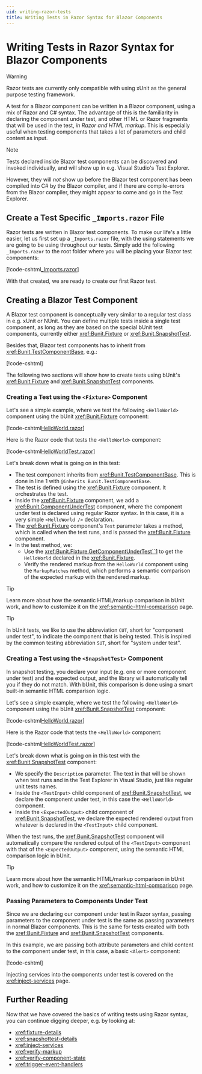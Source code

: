 ```yaml
---
uid: writing-razor-tests
title: Writing Tests in Razor Syntax for Blazor Components
---
```


# Writing Tests in Razor Syntax for Blazor Components

> [!WARNING]
> Razor tests are currently only compatible with using xUnit as the general purpose testing framework.

A test for a Blazor component can be written in a Blazor component, using a mix of Razor and C# syntax. The advantage of this is the familiarity in declaring the component under test, and other HTML or Razor fragments that will be used in the test, _in Razor and HTML markup_. This is especially useful when testing components that takes a lot of parameters and child content as input.

> [!NOTE]
> Tests declared inside Blazor test components can be discovered and invoked individually, and will show up in e.g. Visual Studio's Test Explorer. 
> 
> However, they will _not_ show up before the Blazor test component has been compiled into C# by the Blazor compiler, and if there are compile-errors from the Blazor compiler, they might appear to come and go in the Test Explorer.

## Create a Test Specific `_Imports.razor` File

Razor tests are written in Blazor test components. To make our life's a little easier, let us first set up a `_Imports.razor` file, with the using statements we are going to be using throughout our tests. Simply add the following `_Imports.razor` to the root folder where you will be placing your Blazor test components:

[!code-cshtml[_Imports.razor](../../../samples/tests/razor/_Imports.razor#L4-)]

With that created, we are ready to create our first Razor test.

## Creating a Blazor Test Component

A Blazor test component is conceptually very similar to a regular test class in e.g. xUnit or NUnit. You can define multiple tests inside a single test component, as long as they are based on the special bUnit test components, currently either <xref:Bunit.Fixture> or <xref:Bunit.SnapshotTest>. 

Besides that, Blazor test components has to inherit from  <xref:Bunit.TestComponentBase>, e.g.:

[!code-cshtml[](../../../samples/tests/razor/HelloWorldTest.razor#L1)]

The following two sections will show how to create tests using bUnit's <xref:Bunit.Fixture> and <xref:Bunit.SnapshotTest> components.

### Creating a Test using the `<Fixture>` Component

Let's see a simple example, where we test the following `<HelloWorld>` component using the bUnit <xref:Bunit.Fixture> component:

[!code-cshtml[HelloWorld.razor](../../../samples/components/HelloWorld.razor)]

Here is the Razor code that tests the `<HelloWorld>` component:

[!code-cshtml[HelloWorldTest.razor](../../../samples/tests/razor/HelloWorldTest.razor#L1-L19)]

Let's break down what is going on in this test:

- The test component inherits from <xref:Bunit.TestComponentBase>. This is done in line 1 with `@inherits Bunit.TestComponentBase`.
- The test is defined using the <xref:Bunit.Fixture> component. It orchestrates the test.
- Inside the <xref:Bunit.Fixture> component, we add a <xref:Bunit.ComponentUnderTest> component, where the component under test is declared using regular Razor syntax. In this case, it is a very simple `<HelloWorld />` declaration.
- The <xref:Bunit.Fixture> component's `Test` parameter takes a method, which is called when the test runs, and is passed the <xref:Bunit.Fixture> component.
- In the test method, we:
  - Use the <xref:Bunit.Fixture.GetComponentUnderTest``1> to get the `HelloWorld` declared in the <xref:Bunit.Fixture>.
  - Verify the rendered markup from the `HelloWorld` component using the `MarkupMatches` method, which performs a semantic comparison of the expected markup with the rendered markup.

> [!TIP]
> Learn more about how the semantic HTML/markup comparison in bUnit work, and how to customize it on the <xref:semantic-html-comparison> page.

> [!TIP]
> In bUnit tests, we like to use the abbreviation `CUT`, short for "component under test", to indicate the component that is being tested. This is inspired by the common testing abbreviation `SUT`, short for "system under test".

### Creating a Test using the `<SnapshotTest>` Component

In snapshot testing, you declare your input (e.g. one or more component under test) and the expected output, and the library will automatically tell you if they do not match. With bUnit, this comparison is done using a smart built-in semantic HTML comparison logic.

Let's see a simple example, where we test the following `<HelloWorld>` component using the bUnit <xref:Bunit.SnapshotTest> component:

[!code-cshtml[HelloWorld.razor](../../../samples/components/HelloWorld.razor)]

Here is the Razor code that tests the `<HelloWorld>` component:

[!code-cshtml[HelloWorldTest.razor](../../../samples/tests/razor/HelloWorldTest.razor?range=1-2,21-28)]

Let's break down what is going on in this test with the <xref:Bunit.SnapshotTest> component:

- We specify the `Description` parameter. The text in that will be shown when test runs and in the Test Explorer in Visual Studio, just like regular unit tests names.
- Inside the `<TestInput>` child component of <xref:Bunit.SnapshotTest>, we declare the component under test, in this case the `<HelloWorld>` component.
- Inside the `<ExpectedOutput>` child component of <xref:Bunit.SnapshotTest>, we declare the expected rendered output from whatever is declared in the `<TestInput>` child component.

When the test runs, the <xref:Bunit.SnapshotTest> component will automatically compare the rendered output of the `<TestInput>` component with that of the `<ExpectedOutput>` component, using the semantic HTML comparison logic in bUnit.

> [!TIP]
> Learn more about how the semantic HTML/markup comparison in bUnit work, and how to customize it on the <xref:semantic-html-comparison> page.

### Passing Parameters to Components Under Test

Since we are declaring our component under test in Razor syntax, passing parameters to the component under test is the same as passing parameters in normal Blazor components. This is the same for tests created with both the <xref:Bunit.Fixture> and <xref:Bunit.SnapshotTest> components.

In this example, we are passing both attribute parameters and child content to the component under test, in this case, a basic `<Alert>` component:

[!code-cshtml[](../../../samples/tests/razor/PassingParametersToComponents.razor)]

Injecting services into the components under test is covered on the <xref:inject-services> page.

## Further Reading

Now that we have covered the basics of writing tests using Razor syntax, you can continue digging deeper, e.g. by looking at:

- <xref:fixture-details>
- <xref:snapshottest-details>
- <xref:inject-services>
- <xref:verify-markup>
- <xref:verify-component-state>
- <xref:trigger-event-handlers>